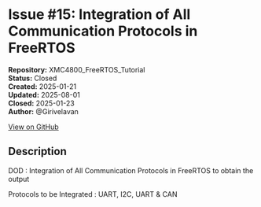 # Issue #15: Integration of All Communication Protocols in FreeRTOS

**Repository:** XMC4800_FreeRTOS_Tutorial  
**Status:** Closed  
**Created:** 2025-01-21  
**Updated:** 2025-08-01  
**Closed:** 2025-01-23  
**Author:** @Girivelavan  

[View on GitHub](https://github.com/Simtestlab/XMC4800_FreeRTOS_Tutorial/issues/15)

## Description

DOD : Integration of All Communication Protocols in FreeRTOS to obtain the output

Protocols to be Integrated : UART, I2C, UART & CAN